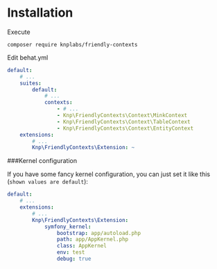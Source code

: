 Installation
============

Execute

```
composer require knplabs/friendly-contexts
```

Edit behat.yml
```yaml
default:
    # ...
    suites:
        default:
            # ...
            contexts:
                - # ...
                - Knp\FriendlyContexts\Context\MinkContext
                - Knp\FriendlyContexts\Context\TableContext
                - Knp\FriendlyContexts\Context\EntityContext
    extensions:
        # ...
        Knp\FriendlyContexts\Extension: ~
```

###Kernel configuration

If you have some fancy kernel configuration, you can just set it like this (`shown values are default`):

```yaml
default:
    # ...
    extensions:
        # ...
        Knp\FriendlyContexts\Extension:
            symfony_kernel:
                bootstrap: app/autoload.php
                path: app/AppKernel.php
                class: AppKernel
                env: test
                debug: true
```
